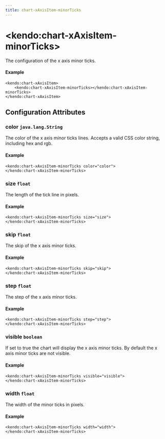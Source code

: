 ```yaml
---
title: chart-xAxisItem-minorTicks
---
```


# \<kendo:chart-xAxisItem-minorTicks\>

The configuration of the x axis minor ticks.

#### Example
    <kendo:chart-xAxisItem>
        <kendo:chart-xAxisItem-minorTicks></kendo:chart-xAxisItem-minorTicks>
    </kendo:chart-xAxisItem>

## Configuration Attributes

### color `java.lang.String`

The color of the x axis minor ticks lines. Accepts a valid CSS color string, including hex and rgb.

#### Example
    <kendo:chart-xAxisItem-minorTicks color="color">
    </kendo:chart-xAxisItem-minorTicks>

### size `float`

The length of the tick line in pixels.

#### Example
    <kendo:chart-xAxisItem-minorTicks size="size">
    </kendo:chart-xAxisItem-minorTicks>

### skip `float`

The skip of the x axis minor ticks.

#### Example
    <kendo:chart-xAxisItem-minorTicks skip="skip">
    </kendo:chart-xAxisItem-minorTicks>

### step `float`

The step of the x axis minor ticks.

#### Example
    <kendo:chart-xAxisItem-minorTicks step="step">
    </kendo:chart-xAxisItem-minorTicks>

### visible `boolean`

If set to true the chart will display the x axis minor ticks. By default the x axis minor ticks are not visible.

#### Example
    <kendo:chart-xAxisItem-minorTicks visible="visible">
    </kendo:chart-xAxisItem-minorTicks>

### width `float`

The width of the minor ticks in pixels.

#### Example
    <kendo:chart-xAxisItem-minorTicks width="width">
    </kendo:chart-xAxisItem-minorTicks>

